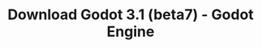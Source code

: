 ---
# Generated by /tools/generators/src/download_archive_generator !!! do not edit by hand !!!
title: 'Download Godot 3.1 (beta7) - Godot Engine'
type: 'download/archive'
name: '3.1'
flavor: 'beta7'
release_date: '2019-02-24T03:00:00-00:00'
release_notes: 'article/dev-snapshot-godot-3-1-beta-7/'
primaryPlatforms:
  - 'android.apk'
  - 'linux.64'
  - 'macos.universal'
  - 'windows.64'
  - 'linux_server.headless.64'
  - 'web'
  - 'templates'
links:
  android.apk:
    name: 'android.apk'
    title: 'Android'
    caption: 'Universal APK (ARM64 + ARMv7 + x86_64 + x86)'
    tags:
      - 'APK download'
      - 'ARM64/v7'
      - 'x86 (64 & 32 bit)'
    hosts:
      github_builds:
        regular: 'https://github.com/godotengine/godot-builds/releases/download/3.1-beta7/Godot_v3.1-beta7_android_editor.apk'
        mono: '#'
      github:
        regular: 'https://github.com/godotengine/godot/releases/download/3.1-beta7/Godot_v3.1-beta7_android_editor.apk'
        mono: '#'
  linux.64:
    name: 'linux.64'
    title: 'Linux'
    caption: 'Standard (x86_64)'
    tags:
      - '64 bit'
    hosts:
      github_builds:
        regular: 'https://github.com/godotengine/godot-builds/releases/download/3.1-beta7/Godot_v3.1-beta7_x11.64.zip'
        mono: 'https://github.com/godotengine/godot-builds/releases/download/3.1-beta7/Godot_v3.1-beta7_mono_x11_64.zip'
      github:
        regular: 'https://github.com/godotengine/godot/releases/download/3.1-beta7/Godot_v3.1-beta7_x11.64.zip'
        mono: 'https://github.com/godotengine/godot/releases/download/3.1-beta7/Godot_v3.1-beta7_mono_x11_64.zip'
  macos.universal:
    name: 'macos.universal'
    title: 'macOS'
    caption: 'Universal (x86_64 + Apple Silicon)'
    tags:
      - 'Intel/Apple Silicon'
      - '64 bit'
    hosts:
      github_builds:
        regular: 'https://github.com/godotengine/godot-builds/releases/download/3.1-beta7/Godot_v3.1-beta7_osx.universal.zip'
        mono: 'https://github.com/godotengine/godot-builds/releases/download/3.1-beta7/Godot_v3.1-beta7_mono_osx.universal.zip'
      github:
        regular: 'https://github.com/godotengine/godot/releases/download/3.1-beta7/Godot_v3.1-beta7_osx.universal.zip'
        mono: 'https://github.com/godotengine/godot/releases/download/3.1-beta7/Godot_v3.1-beta7_mono_osx.universal.zip'
  windows.64:
    name: 'windows.64'
    title: 'Windows'
    caption: 'Standard (x86_64)'
    tags:
      - '64 bit'
    hosts:
      github_builds:
        regular: 'https://github.com/godotengine/godot-builds/releases/download/3.1-beta7/Godot_v3.1-beta7_win64.exe.zip'
        mono: 'https://github.com/godotengine/godot-builds/releases/download/3.1-beta7/Godot_v3.1-beta7_mono_win64.zip'
      github:
        regular: 'https://github.com/godotengine/godot/releases/download/3.1-beta7/Godot_v3.1-beta7_win64.exe.zip'
        mono: 'https://github.com/godotengine/godot/releases/download/3.1-beta7/Godot_v3.1-beta7_mono_win64.zip'
  linux_server.headless.64:
    name: 'linux_server.headless.64'
    title: 'Linux Server'
    caption: 'Headless (x86_64)'
    tags:
      - '64 bit'
      - 'Headless'
    hosts:
      github_builds:
        regular: 'https://github.com/godotengine/godot-builds/releases/download/3.1-beta7/Godot_v3.1-beta7_linux_headless.64.zip'
        mono: 'https://github.com/godotengine/godot-builds/releases/download/3.1-beta7/Godot_v3.1-beta7_mono_linux_headless_64.zip'
      github:
        regular: 'https://github.com/godotengine/godot/releases/download/3.1-beta7/Godot_v3.1-beta7_linux_headless.64.zip'
        mono: 'https://github.com/godotengine/godot/releases/download/3.1-beta7/Godot_v3.1-beta7_mono_linux_headless_64.zip'
  web:
    name: 'web'
    title: 'Web editor'
    caption: ''
    tags:
      - 'Self-hosted'
      - 'Cross-platform'
    hosts:
      github_builds:
        regular: 'https://github.com/godotengine/godot-builds/releases/download/3.1-beta7/Godot_v3.1-beta7_web_editor.zip'
        mono: '#'
      github:
        regular: 'https://github.com/godotengine/godot/releases/download/3.1-beta7/Godot_v3.1-beta7_web_editor.zip'
        mono: '#'
  linux.32:
    name: 'linux.32'
    title: 'Linux'
    caption: 'Standard (x86)'
    tags:
      - '32 bit'
    hosts:
      github_builds:
        regular: 'https://github.com/godotengine/godot-builds/releases/download/3.1-beta7/Godot_v3.1-beta7_x11.32.zip'
        mono: 'https://github.com/godotengine/godot-builds/releases/download/3.1-beta7/Godot_v3.1-beta7_mono_x11_32.zip'
      github:
        regular: 'https://github.com/godotengine/godot/releases/download/3.1-beta7/Godot_v3.1-beta7_x11.32.zip'
        mono: 'https://github.com/godotengine/godot/releases/download/3.1-beta7/Godot_v3.1-beta7_mono_x11_32.zip'
  windows.32:
    name: 'windows.32'
    title: 'Windows'
    caption: 'Standard (x86)'
    tags:
      - '32 bit'
    hosts:
      github_builds:
        regular: 'https://github.com/godotengine/godot-builds/releases/download/3.1-beta7/Godot_v3.1-beta7_win32.exe.zip'
        mono: 'https://github.com/godotengine/godot-builds/releases/download/3.1-beta7/Godot_v3.1-beta7_mono_win32.zip'
      github:
        regular: 'https://github.com/godotengine/godot/releases/download/3.1-beta7/Godot_v3.1-beta7_win32.exe.zip'
        mono: 'https://github.com/godotengine/godot/releases/download/3.1-beta7/Godot_v3.1-beta7_mono_win32.zip'
  linux_server.64:
    name: 'linux_server.64'
    title: 'Linux Server'
    caption: 'Standard (x86_64)'
    tags:
      - '64 bit'
    hosts:
      github_builds:
        regular: 'https://github.com/godotengine/godot-builds/releases/download/3.1-beta7/Godot_v3.1-beta7_linux_server.64.zip'
        mono: 'https://github.com/godotengine/godot-builds/releases/download/3.1-beta7/Godot_v3.1-beta7_mono_linux_server_64.zip'
      github:
        regular: 'https://github.com/godotengine/godot/releases/download/3.1-beta7/Godot_v3.1-beta7_linux_server.64.zip'
        mono: 'https://github.com/godotengine/godot/releases/download/3.1-beta7/Godot_v3.1-beta7_mono_linux_server_64.zip'
  aar_library:
    name: 'aar_library'
    title: 'AAR library'
    caption: ''
    tags:
      - 'Android plugins'
      - 'Java'
      - 'Kotlin'
    hosts:
      github_builds:
        regular: 'https://github.com/godotengine/godot-builds/releases/download/3.1-beta7/godot-lib.3.1.beta7.release.aar'
        mono: 'https://github.com/godotengine/godot-builds/releases/download/3.1-beta7/godot-lib.3.1.beta7.mono.release.aar'
      github:
        regular: 'https://github.com/godotengine/godot/releases/download/3.1-beta7/godot-lib.3.1.beta7.release.aar'
        mono: 'https://github.com/godotengine/godot/releases/download/3.1-beta7/godot-lib.3.1.beta7.mono.release.aar'
  templates:
    name: 'templates'
    title: 'Export templates'
    caption: ''
    tags:
      - 'Used to export your games to all supported platforms'
    hosts:
      github_builds:
        regular: 'https://github.com/godotengine/godot-builds/releases/download/3.1-beta7/Godot_v3.1-beta7_export_templates.tpz'
        mono: 'https://github.com/godotengine/godot-builds/releases/download/3.1-beta7/Godot_v3.1-beta7_mono_export_templates.tpz'
      github:
        regular: 'https://github.com/godotengine/godot/releases/download/3.1-beta7/Godot_v3.1-beta7_export_templates.tpz'
        mono: 'https://github.com/godotengine/godot/releases/download/3.1-beta7/Godot_v3.1-beta7_mono_export_templates.tpz'
---